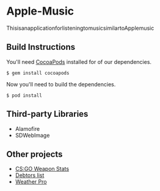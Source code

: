 # Apple-Music
ThisisanapplicationforlisteningtomusicsimilartoApplemusic
## Build Instructions

You'll need [CocoaPods](http://cocoapods.org) installed for of our dependencies.
    
    $ gem install cocoapods
    
Now you'll need to build the dependencies.
    
    $ pod install
 
 
## Third-party Libraries
* Alamofire
* SDWebImage
 
## Other projects
* [CS:GO Weapon Stats](https://github.com/Lytvynets/CS-GO-Weapon-Stats)
* [Debtors list](https://github.com/Lytvynets/Debtors-list)
* [Weather Pro](https://github.com/Lytvynets/WeathetPro)
